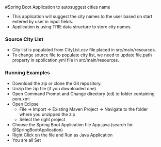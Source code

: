 #Spring Boot Application to autosuggest cities name

- This application will suggest the city names to the user based on start entered by user in input fields.
- Application is using TRIE data structure to store city names.

### Source City List
- City list is populated from CityList.csv file placed in src/main/resources.
- To change source file to populate city list, we need to update file.path property in application.yml file in src/main/resources.

### Running Examples
- Download the zip or clone the Git repository.
- Unzip the zip file (if you downloaded one)
- Open Command Prompt and Change directory (cd) to folder containing pom.xml
- Open Eclipse 
   - File -> Import -> Existing Maven Project -> Navigate to the folder where you unzipped the zip
   - Select the right project
- Choose the Spring Boot Application file App.java (search for @SpringBootApplication)
- Right Click on the file and Run as Java Application
- You are all Set


